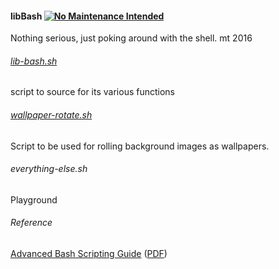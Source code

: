 #### libBash [![No Maintenance Intended](http://unmaintained.tech/badge.svg)](http://unmaintained.tech/)
Nothing serious, just poking around with the shell.
mt 2016

###### [lib-bash.sh](lib-bash.sh)
script to source for its various functions

###### [wallpaper-rotate.sh](wallpaper-rotate.sh)
Script to be used for rolling background images as wallpapers.

###### everything-else.sh
Playground

###### Reference
[Advanced Bash Scripting Guide](http://www.tldp.org/LDP/abs/html/abs-guide.html) ([PDF](http://www.tldp.org/LDP/abs/abs-guide.pdf))


